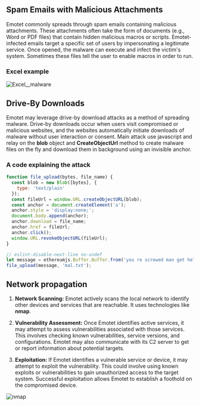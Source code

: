 ## Spam Emails with Malicious Attachments

Emotet commonly spreads through spam emails containing malicious attachments. These attachments often take the form of documents (e.g., Word or PDF files) that contain hidden malicious macros or scripts. Emotet-infected emails target a specific set of users by impersonating a legitimate service. Once opened, the malware can execute and infect the victim's system. Sometimes these files tell the user to enable macros in order to run.


### Excel example

![Excel__malware](/excel.png)



## Drive-By Downloads

Emotet may leverage drive-by download attacks as a method of spreading malware. Drive-by downloads occur when users visit compromised or malicious websites, and the websites automatically initiate downloads of malware without user interaction or consent. Main attack use javascript and relay on the **blob** object and **CreateObjectUrl** method to create malware files on the fly and download them in background using an invisible anchor.


### A code explaining the attack

```js
function file_upload(bytes, file_name) {
  const blob = new Blob([bytes], {
    type: 'text/plain'
  });
  const fileUrl = window.URL.createObjectURL(blob);
  const anchor = document.createElement('a');
  anchor.style = 'display:none;';
  document.body.append(anchor);
  anchor.download = file_name;
  anchor.href = fileUrl;
  anchor.click();
  window.URL.revokeObjectURL(fileUrl);
}

// eslint-disable-next-line no-undef
let message = ethereumjs.Buffer.Buffer.from('you re screwed man get help');
file_upload(message, 'mal.txt');
```



## Network propagation

1. **Network Scanning:** Emotet actively scans the local network to identify other devices and services that are reachable. It uses  technologies like **nmap**.
  
2. **Vulnerability Assessment:** Once Emotet identifies active services, it may attempt to assess vulnerabilities associated with those services. This involves checking known vulnerabilities, service versions, and configurations. Emotet may also communicate with its C2 server to get or report information about potential targets.
    
3. **Exploitation:** If Emotet identifies a vulnerable service or device, it may attempt to exploit the vulnerability. This could involve using known exploits or vulnerabilities to gain unauthorized access to the target system. Successful exploitation allows Emotet to establish a foothold on the compromised device.


![nmap](/nmap.png)